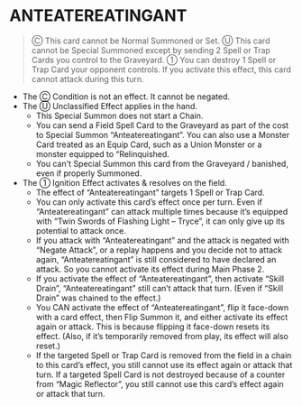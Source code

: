 # ANTEATEREATINGANT

> Ⓒ This card cannot be Normal Summoned or Set. Ⓤ This card cannot be Special Summoned except by sending 2 Spell or Trap Cards you control to the Graveyard. ① You can destroy 1 Spell or Trap Card your opponent controls. If you activate this effect, this card cannot attack during this turn.

*   The Ⓒ Condition is not an effect. It cannot be negated.
*   The Ⓤ Unclassified Effect applies in the hand.
    *   This Special Summon does not start a Chain.
    *   You can send a Field Spell Card to the Graveyard as part of the cost to Special Summon “Anteatereatingant”. You can also use a Monster Card treated as an Equip Card, such as a Union Monster or a monster equipped to “Relinquished.
    *   You can't Special Summon this card from the Graveyard / banished, even if properly Summoned.
*   The ① Ignition Effect activates & resolves on the field.
    *   The effect of “Anteatereatingant” targets 1 Spell or Trap Card.
    *   You can only activate this card’s effect once per turn. Even if “Anteatereatingant” can attack multiple times because it’s equipped with “Twin Swords of Flashing Light – Tryce”, it can only give up its potential to attack once.
    *   If you attack with “Anteatereatingant” and the attack is negated with “Negate Attack”, or a replay happens and you decide not to attack again, “Anteatereatingant” is still considered to have declared an attack. So you cannot activate its effect during Main Phase 2.
    *   If you activate the effect of “Anteatereatingant”, then activate “Skill Drain”, “Anteatereatingant” still can’t attack that turn. (Even if “Skill Drain” was chained to the effect.)
    *   You CAN activate the effect of “Anteatereatingant”, flip it face-down with a card effect, then Flip Summon it, and either activate its effect again or attack. This is because flipping it face-down resets its effect. (Also, if it’s temporarily removed from play, its effect will also reset.)
    *   If the targeted Spell or Trap Card is removed from the field in a chain to this card’s effect, you still cannot use its effect again or attack that turn. If a targeted Spell Card is not destroyed because of a counter from “Magic Reflector”, you still cannot use this card’s effect again or attack that turn.
